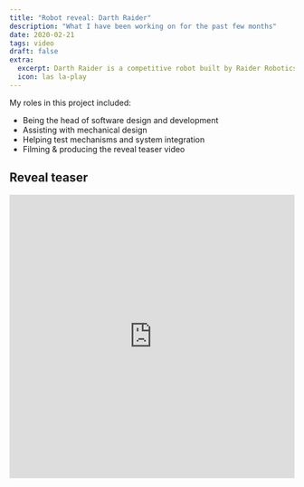 ```yaml
---
title: "Robot reveal: Darth Raider" 
description: "What I have been working on for the past few months"
date: 2020-02-21
tags: video
draft: false
extra:
  excerpt: Darth Raider is a competitive robot built by Raider Robotics.
  icon: las la-play
---
```


My roles in this project included:

- Being the head of software design and development
- Assisting with mechanical design
- Helping test mechanisms and system integration
- Filming & producing the reveal teaser video

## Reveal teaser

<iframe width="100%" height="500" src="https://www.youtube.com/embed/iF-p-rTo8Xk" title="Robot Reveal 2019" frameborder="0" allow="accelerometer; autoplay; clipboard-write; encrypted-media; gyroscope; picture-in-picture" allowfullscreen></iframe>